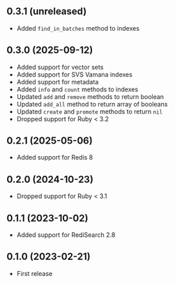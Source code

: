 ## 0.3.1 (unreleased)

- Added `find_in_batches` method to indexes

## 0.3.0 (2025-09-12)

- Added support for vector sets
- Added support for SVS Vamana indexes
- Added support for metadata
- Added `info` and `count` methods to indexes
- Updated `add` and `remove` methods to return boolean
- Updated `add_all` method to return array of booleans
- Updated `create` and `promote` methods to return `nil`
- Dropped support for Ruby < 3.2

## 0.2.1 (2025-05-06)

- Added support for Redis 8

## 0.2.0 (2024-10-23)

- Dropped support for Ruby < 3.1

## 0.1.1 (2023-10-02)

- Added support for RediSearch 2.8

## 0.1.0 (2023-02-21)

- First release
